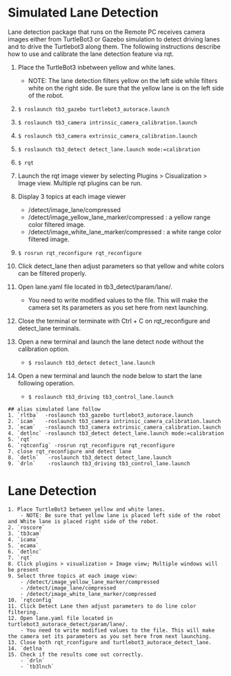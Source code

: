 # Simulated Lane Detection

Lane detection package that runs on the Remote PC receives camera images either from TurtleBot3 or Gazebo simulation to detect driving lanes and to drive the Turtlebot3 along them.
The following instructions describe how to use and calibrate the lane detection feature via rqt.

1. Place the TurtleBot3 inbetween yellow and white lanes.

    - NOTE: The lane detection filters yellow on the left side while filters white on the right side. Be sure that the yellow lane is on the left side of the robot.


2. `$ roslaunch tb3_gazebo turtlebot3_autorace.launch`
3. `$ roslaunch tb3_camera intrinsic_camera_calibration.launch`
4. `$ roslaunch tb3_camera extrinsic_camera_calibration.launch`
5. `$ roslaunch tb3_detect detect_lane.launch mode:=calibration`
6. `$ rqt`

7. Launch the rqt image viewer by selecting Plugins > Cisualization > Image view.
Multiple rqt plugins can be run.
8. Display 3 topics at each image viewer
    - /detect/image_lane/compressed
    - /detect/image_yellow_lane_marker/compressed : a yellow range color filtered image.
    - /detect/image_white_lane_marker/compressed : a white range color filtered image.

9. `$ rosrun rqt_reconfigure rqt_reconfigure`
10. Click detect_lane then adjust parameters so that yellow and white colors can be filtered properly.

11. Open lane.yaml file located in tb3_detect/param/lane/. 
    - You need to write modified values to the file. This will make the camera set its parameters as you set here from next launching.

12. Close the terminal or terminate with Ctrl + C on rqt_reconfigure and detect_lane terminals.

13. Open a new terminal and launch the lane detect node without the calibration option.
    - `$ roslaunch tb3_detect detect_lane.launch`

14. Open a new terminal and launch the node below to start the lane following operation.
    - `$ roslaunch tb3_driving tb3_control_lane.launch`

```
## alias simulated lane follow
1. `rltba`  -roslaunch tb3_gazebo turtlebot3_autorace.launch
2. `icam`   -roslaunch tb3_camera intrinsic_camera_calibration.launch
3. `ecam`   -roslaunch tb3_camera extrinsic_camera_calibration.launch
4. `detlnc` -roslaunch tb3_detect detect_lane.launch mode:=calibration
5. `rqt`
6. `rqtconfig` -rosrun rqt_reconfigure rqt_reconfigure
7. close rqt_reconfigure and detect lane
8. `detln`   -roslaunch tb3_detect detect_lane.launch
9. `drln`    -roslaunch tb3_driving tb3_control_lane.launch

```


# Lane Detection
```
1. Place TurtleBot3 between yellow and white lanes.
    - NOTE: Be sure that yellow lane is placed left side of the robot and White lane is placed right side of the robot.
2. `roscore`
3. `tb3cam`
4. `icama`
5. `ecama`
6. `detlnc`
7. `rqt`
8. Click plugins > visualization > Image view; Multiple windows will be present
9. Select three topics at each image view: 
    - /detect/image_yellow_lane_marker/compressed
    - /detect/image_lane/compressed
    - /detect/image_white_lane_marker/compressed
10. `rqtconfig`
11. Click Detect Lane then adjust parameters to do line color filtering.
12. Open lane.yaml file located in turtlebot3_autorace_detect/param/lane/. 
    - You need to write modified values to the file. This will make the camera set its parameters as you set here from next launching.
13. Close both rqt_rconfigure and turtlebot3_autorace_detect_lane.
14. `detlna`
15. Check if the results come out correctly.
    - `drln`
    - `tb3lnch`
```